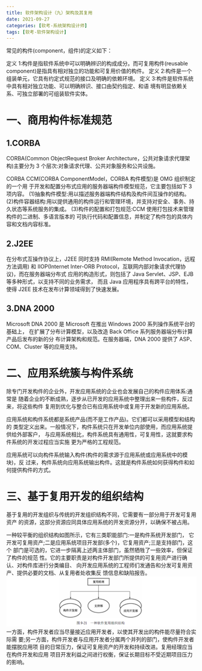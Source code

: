 ```yaml
---
title: 软件架构设计（九）架构及其复用
date: 2021-09-27
categories: [软考-系统架构设计师]
tags: [软考-软件架构设计]
---
```



常见的构件(component，组件)的定义如下：

定义 1:构件是指软件系统中可以明确辨识的构成成分。而可复用构件(reusable component)是指具有相对独立的功能和可复用价值的构件。
定义 2:构件是一个组装单元，它具有约定式规范的接口及明确的依赖环境。
定义 3:构件是软件系统中具有相对独立功能、可以明确辨识、接口由契约指定、和语 境有明显依赖关系、可独立部署的可组装软件实体。

# 一、商用构件标准规范
## 1.CORBA
CORBA(Common ObjectRequest Broker Architecture，公共对象请求代理架构)主要分为 3 个层次:对象请求代理、公共对象服务和公共设施。

CORBA CCM(CORBA ComponentModel，CORBA 构件模型)是 OMG 组织制定的一个用 于开发和配置分布式应用的服务器端构件模型规范，它主要包括如下 3 项内容。
(1)抽象构件模型:用以描述服务器端构件结构及构件间互操作的结构。
(2)构件容器结构:用以提供通用的构件运行和管理环境，并支持对安全、事务、持 久状态等系统服务的集成。
(3)构件的配置和打包规范:CCM 使用打包技术来管理构件的二进制、多语言版本的 可执行代码和配置信息，并制定了构件包的具体内容和文档内容标准。
## 2.J2EE
在分布式互操作协议上，J2EE 同时支持 RMI(Remote Method Invocation，远程方法调用) 和 IIOP(Internet Inter-ORB Protocol，互联网内部对象请求代理协议)，而在服务器端分布式 应用的构造形式，则包括了 Java Servlet、JSP、EJB 等多种形式，以支持不同的业务需求， 而且 Java 应用程序具有跨平台的特性，使得 J2EE 技术在发布计算领域得到了快速发展。
## 3.DNA 2000
Microsoft DNA 2000 是 Microsoft 在推出 Windows 2000 系列操作系统平台的基础上， 在扩展了分布计算模型，以及改造 Back Office 系列服务器端分布计算产品后发布的新的分 布计算架构和规范。在服务器端，DNA 2000 提供了 ASP、COM、Cluster 等的应用支持。

# 二、应用系统簇与构件系统
除专门开发构件的企业外，开发应用系统的企业也会发展自己的构件应用体系:通常是 随着企业的不断成熟，逐步从已开发的应用系统中整理出来一些构件，反过来，将这些构件 复用到优化与整合已有应用系统中或复用于开发新的应用系统。

应用系统和构件系统都是系统产品(而不是工作产品)。它们都可以采用模型和结构的 类型定义出来。一般情况下，构件系统只在开发单位内部使用，而应用系统提供给外部客户， 与应用系统相比，构件系统具有通用性，可复用性，这就要求构件系统的开发过程应当实施 更为严格的工程规范。

应用系统可以向构件系统输入构件(构件的需求源于应用系统或应用系统中的模块)，反 过来，构件系统向应用系统输出构件。这就是构件系统如何获得构件和如何提供构件的方式。

# 三、基于复用开发的组织结构

基于复用的开发组织与传统的开发组织结构不同，它需要有一部分用于开发可复用资产 的资源，这部分资源应同具体应用系统的开发资源分开，以确保不被占用。

一种较平衡的组织结构如图所示，它有三类职能部门:一是构件系统开发部门， 它开发可复用资产;二是应用系统项目开发部(多个)，它复用资产;三是支持部门，这个 部门是可选的，它进一步隔离上述两主体部门，虽然牺牲了一些效率，但保证了构件的规范 性。它的主要职责是对构件开发部门所提供的可复用资产进行确认、对构件库进行分类编目、 向开发应用系统的工程师们发通告和分发可复用资产、提供必要的文档、从复用者处收集反 馈信息和缺陷报告。
![](/images/ruankao/6-51.png)
一方面，构件开发者应当尽量接近应用开发者，以使其开发出的构件能尽量符合实际需 要;另一方面，构件开发者与应用开发者分属两个并列的部门，使构件开发者能摆脱应用项 目的日常压力，保证可复用资产的开发和持续改进。复用经理应当在构件开发和应用 项目开发利益之间进行权衡，保证长期目标不受近期项目压力的影响。
